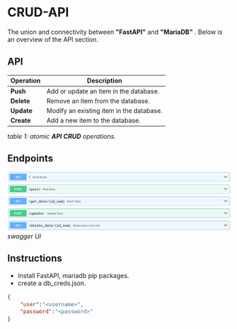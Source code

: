 # CRUD-API

The union and connectivity between **"FastAPI"** and **"MariaDB"** . Below is an overview of the API section.

## API

| Operation | Description |
|-----------|-------------|
| **Push**  | Add or update an item in the database. |
| **Delete**| Remove an item from the database. |
| **Update**| Modify an existing item in the database. |
| **Create**| Add a new item to the database. |

*table 1: atomic **API CRUD** operations.*

## Endpoints

![alt text](https://github.com/Quaker69/CRUD-API/blob/master/md_contents/api_swagger.png)
*swagger UI*

## Instructions 
- Install FastAPI, mariadb pip packages.
- create a db_creds.json.
```json
{
    "user":"<username>",
    "password":"<password>"
}
```







